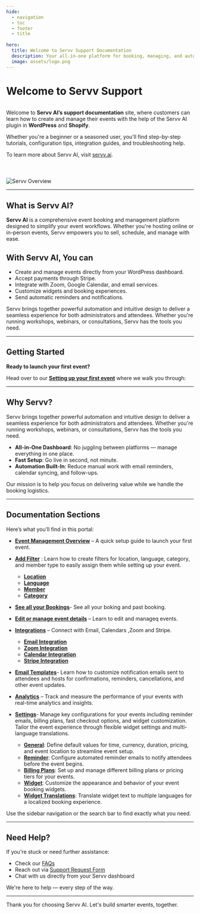 ```yaml
---
hide:
  - navigation
  - toc
  - footer
  - title
  
hero:
  title: Welcome to Servv Support Documentation
  description: Your all-in-one platform for booking, managing, and automating your events in WordPress and Shopify.
  image: assets/logo.png
---
```

# Welcome to Servv Support
<div style="display: flex; align-items: center; justify-content: space-between; gap: 40px; flex-wrap: wrap;">
 
  <!-- TEXT COLUMN -->
  <div style="flex: 1; min-width: 300px;">
    <p>
      Welcome to <strong>Servv AI’s support documentation</strong> site, where customers can learn how to create and manage their events with the help of the Servv AI plugin in <strong>WordPress</strong> and <strong>Shopify</strong>.
    </p>
    <p>
      Whether you're a beginner or a seasoned user, you'll find step-by-step tutorials, configuration tips, integration guides, and troubleshooting help.
    </p>
    <p>
      To learn more about Servv AI, visit <a href="https://servv.ai">servv.ai</a>.
    </p>
  </div>
 
  <!-- IMAGE COLUMN -->
  <div style="flex: 1; min-width: 300px;">
     <img src="https://servv-email.s3.us-east-2.amazonaws.com/email-template-designs/servvai-wordpress.jpg"
       alt="Servv Overview"
       style="max-width: 100%; height: auto;" />
    
  </div>
 
</div>
 
---
 
##  What is Servv AI?
 
**Servv AI** is a comprehensive event booking and management platform designed to simplify your event workflows. Whether you're hosting online or in-person events, Servv empowers you to sell, schedule, and manage with ease.
 
## With Servv AI, You can
 
- Create and manage events directly from your WordPress dashboard.
- Accept payments through Stripe.
- Integrate with Zoom, Google Calendar, and email services.
- Customize widgets and booking experiences.
- Send automatic reminders and notifications.
 
Servv brings together powerful automation and intuitive design to deliver a seamless experience for both administrators and attendees. Whether you're running workshops, webinars, or consultations, Servv has the tools you need.
 
---
 
##  Getting Started
 
**Ready to launch your first event?**
 
Head over to our [**Setting up your first event**](https://support.servv.ai/getting-started/event/) where we walk you through:
 
---
 
##  Why Servv?
 
Servv brings together powerful automation and intuitive design to deliver a seamless experience for both administrators and attendees. Whether you're running workshops, webinars, or consultations, Servv has the tools you need.
 
- **All-in-One Dashboard**: No juggling between platforms — manage everything in one place.
- **Fast Setup**: Go live in second, not minute.
- **Automation Built-In**: Reduce manual work with email reminders, calendar syncing, and follow-ups.
 
Our mission is to help you focus on delivering value while we handle the booking logistics.
 
---
 
##  Documentation Sections
 
Here’s what you’ll find in this portal:
 
- [**Event Management Overview**](https://support.servv.ai/getting-started/event/) – A quick setup guide to launch your first event.
 
- [**Add Filter**](https://support.servv.ai/getting-started/filter/) : Learn how to create filters for location, language, category, and member type to easily assign them while setting up your event.
 
     - [**Location**](https://support.servv.ai/getting-started/filter/locationfilter/)
     - [**Language**](https://support.servv.ai/getting-started/filter/languagefilter/)
     - [**Member**](https://support.servv.ai/getting-started/filter/memberfilter/)
     - [**Category**](https://support.servv.ai/getting-started/filter/categoryfilter/)
 
- [**See all your Bookings**](https://support.servv.ai/getting-started/booking/)- See all your boking and past booking.
- [**Edit or manage event details**](https://support.servv.ai/getting-started/event/edit/) – Learn to edit and manageq events.
- [**Integrations**](https://support.servv.ai/getting-started/integration/) – Connect with Email, Calendars ,Zoom and Stripe.
 
     - [**Email Integration**](https://support.servv.ai/getting-started/integration/email/)
     - [**Zoom Integration**](https://support.servv.ai/getting-started/integration/zoom/)
     - [**Calendar Integration**](https://support.servv.ai/getting-started/integration/calendar/)
     - [**Stripe Integration**](https://support.servv.ai/getting-started/integration/stripe/)
 
- [**Email Templates**](https://support.servv.ai/getting-started/template/)- Learn how to customize notification emails sent to attendees and hosts for confirmations, reminders, cancellations, and other event updates.
 
- [**Analytics**](https://support.servv.ai/getting-started/analytics/) – Track and measure the performance of your events with real-time analytics and insights.
 
- [**Settings**](https://support.servv.ai/getting-started/setting/)- Manage key configurations for your events including reminder emails, billing plans, fast checkout options, and widget customization. Tailor the event experience through flexible widget settings and multi-language translations.
 
     - [**General**](https://support.servv.ai/getting-started/setting/general/): Define default values for time, currency, duration, pricing, and event location to streamline event setup.
     - [**Reminder**](https://support.servv.ai/getting-started/setting/reminder/): Configure automated reminder emails to notify attendees before the event begins.
     - [**Billing Plans**](https://support.servv.ai/getting-started/setting/billing/): Set up and manage different billing plans or pricing tiers for your events.
     - [**Widget**](https://support.servv.ai/getting-started/setting/widget/): Customize the appearance and behavior of your event booking widgets.
     - [**Widget Translations**](https://support.servv.ai/getting-started/setting/widgettranslations/): Translate widget text to multiple languages for a localized booking experience.
 
 
 
 
Use the sidebar navigation or the search bar to find exactly what you need.
 
---
 
##  Need Help?
 
If you're stuck or need further assistance:
 
- Check our [FAQs](https://support.servv.ai/faq)
- Reach out via [Support Request Form](https://servv.ai/contact)
- Chat with us directly from your Servv dashboard
 
We're here to help — every step of the way.
 
---
 
Thank you for choosing Servv AI. Let's build smarter events, together.